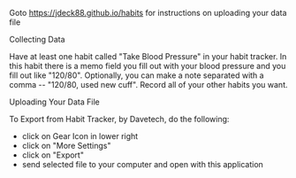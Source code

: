 
Goto https://jdeck88.github.io/habits for instructions on uploading your data file

Collecting Data

Have at least one habit called "Take Blood Pressure" in your habit tracker.  In this habit there is a memo field you fill out with your blood pressure and you fill out like "120/80".  Optionally, you can make a note separated with a comma -- "120/80, used new cuff".  Record all of your other habits you want.

Uploading Your Data File

To Export from Habit Tracker, by Davetech, do the following: 
 * click on Gear Icon in lower right
 * click on "More Settings"
 * click on "Export"
 * send selected file to your computer and open with this application
